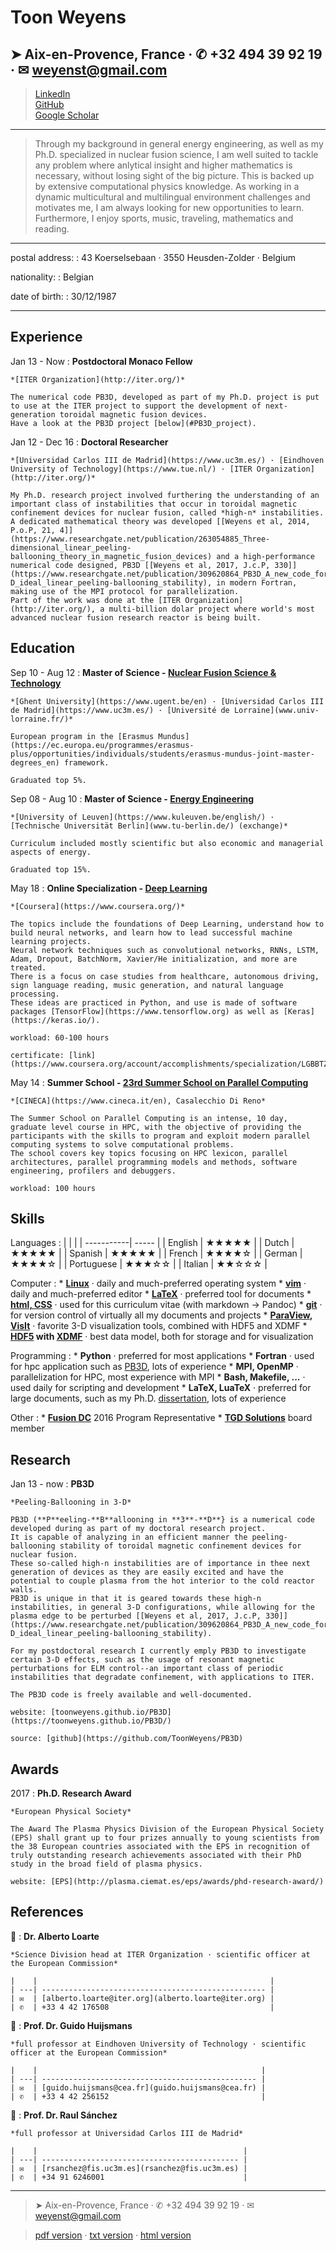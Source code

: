 Toon Weyens
===========

➤ Aix-en-Provence, France · ✆ +32 494 39 92 19 · ✉  <weyenst@gmail.com>
-----------------------------------------------------------------------
> [LinkedIn](https://www.linkedin.com/in/toonweyens/)  
> [GitHub](http://github.com/toonweyens)  
> [Google Scholar](https://scholar.google.com/citations?user=pn68uq0AAAAJ&hl=en&oi=sra)

----

>  Through my background in general energy engineering, as well as my Ph.D. specialized in nuclear fusion science, I am well suited to tackle any problem where anlytical insight and higher mathematics is necessary, without losing sight of the big picture. This is backed up by extensive computational physics knowledge. As working in a dynamic multicultural and multilingual environment challenges and motivates me, I am always looking for new opportunities to learn. Furthermore, I enjoy sports, music, traveling, mathematics and reading.

----

postal address:
:   43 Koerselsebaan · 3550 Heusden-Zolder · Belgium

nationality:
:   Belgian

date of birth:
:   30/12/1987

----

Experience
----------

Jan 13 - Now
:   **Postdoctoral Monaco Fellow**
    
    *[ITER Organization](http://iter.org/)*

    The numerical code PB3D, developed as part of my Ph.D. project is put to use at the ITER project to support the development of next-generation toroidal magnetic fusion devices.
    Have a look at the PB3D project [below](#PB3D_project).

Jan 12 - Dec 16
:   **Doctoral Researcher**
    
    *[Universidad Carlos III de Madrid](https://www.uc3m.es/) · [Eindhoven University of Technology](https://www.tue.nl/) · [ITER Organization](http://iter.org/)*

    My Ph.D. research project involved furthering the understanding of an important class of instabilities that occur in toroidal magnetic confinement devices for nuclear fusion, called *high-n* instabilities. 
    A dedicated mathematical theory was developed [[Weyens et al, 2014, P.o.P, 21, 4]](https://www.researchgate.net/publication/263054885_Three-dimensional_linear_peeling-ballooning_theory_in_magnetic_fusion_devices) and a high-performance numerical code designed, PB3D [[Weyens et al, 2017, J.c.P, 330]](https://www.researchgate.net/publication/309620864_PB3D_A_new_code_for_edge_3-D_ideal_linear_peeling-ballooning_stability), in modern Fortran, making use of the MPI protocol for parallelization. 
    Part of the work was done at the [ITER Organization](http://iter.org/), a multi-billion dolar project where world's most advanced nuclear fusion research reactor is being built.

Education
---------

Sep 10 - Aug 12
:   **Master of Science - [Nuclear Fusion Science & Technology](http://www.em-master-fusion.org/)**
    
    *[Ghent University](https://www.ugent.be/en) · [Universidad Carlos III de Madrid](https://www.uc3m.es/) · [Université de Lorraine](www.univ-lorraine.fr/)*
    
    European program in the [Erasmus Mundus](https://ec.europa.eu/programmes/erasmus-plus/opportunities/individuals/students/erasmus-mundus-joint-master-degrees_en) framework. 
    
    Graduated top 5%.

Sep 08 - Aug 10
:   **Master of Science - [Energy Engineering](http://onderwijsaanbod.kuleuven.be/opleidingen/n/CQ_50268954.htm )**
    
    *[University of Leuven](https://www.kuleuven.be/english/) · [Technische Universität Berlin](www.tu-berlin.de/) (exchange)*

    Curriculum included mostly scientific but also economic and managerial aspects of energy. 
    
    Graduated top 15%.

May 18
:   **Online Specialization - [Deep Learning](https://www.coursera.org/specializations/deep-learning)**
    
    *[Coursera](https://www.coursera.org/)*
    
    The topics include the foundations of Deep Learning, understand how to build neural networks, and learn how to lead successful machine learning projects.
    Neural network techniques such as convolutional networks, RNNs, LSTM, Adam, Dropout, BatchNorm, Xavier/He initialization, and more are treated.
    There is a focus on case studies from healthcare, autonomous driving, sign language reading, music generation, and natural language processing.
    These ideas are practiced in Python, and use is made of software packages [TensorFlow](https://www.tensorflow.org) as well as [Keras](https://keras.io/).
    
    workload: 60-100 hours
    
    certificate: [link](https://www.coursera.org/account/accomplishments/specialization/LGBBTZSV3E3S)

May 14
:   **Summer School - [23rd Summer School on Parallel Computing](http://www.hpc.cineca.it/content/25th-summer-school-parallel-computing)**
    
    *[CINECA](https://www.cineca.it/en), Casalecchio Di Reno*
    
    The Summer School on Parallel Computing is an intense, 10 day, graduate level course in HPC, with the objective of providing the participants with the skills to program and exploit modern parallel computing systems to solve computational problems.
    The school covers key topics focusing on HPC lexicon, parallel architectures, parallel programming models and methods, software engineering, profilers and debuggers.
    
    workload: 100 hours

Skills
-----
Languages
:   |            |       |
    | -----------| ----- |
    | English    | ★★★★★ |
    | Dutch      | ★★★★★ |
    | Spanish    | ★★★★★ |
    | French     | ★★★★☆ |
    | German     | ★★★★☆ |
    | Portuguese | ★★★☆☆ |
    | Italian    | ★★☆☆☆ |

Computer
:   * **[Linux](https://www.linux.org/)** · daily and much-preferred operating system
    * **[vim](https://www.vim.org/)** · daily and much-preferred editor
    * **[LaTeX](https://www.latex-project.org/)** · preferred tool for documents
    * **[html, CSS](https://www.w3.org/standards/webdesign/htmlcss)** · used for this curriculum vitae (with markdown → Pandoc)
    * **[git](https://git-scm.com/)** · for version control of virtually all my documents and projects
    * **[ParaView](https://www.paraview.org/), [VisIt](https://visit.llnl.gov/)** · favorite 3-D visualization tools, combined with HDF5 and XDMF
    * **[HDF5](https://www.hdfgroup.org/HDF5/) with [XDMF](https://xmswiki.com/wiki/XMDF)** · best data model, both for storage and for visualization

Programming
:   * **Python** · preferred for most applications
    * **Fortran** · used for hpc application such as [PB3D](https://toonweyens.github.io/PB3D/), lots of experience
    * **MPI, OpenMP** · parallelization for HPC, most experience with MPI
    * **Bash, Makefile, ...** · used daily for scripting and development
    * **LaTeX, LuaTeX** · preferred for large documents, such as my Ph.D. [dissertation](https://toonweyens.github.io/PB3D/dissertation_TOON_WEYENS.pdf), lots of experience

Other
:   * **[Fusion DC](http://www.em-fusion-dc.org/)** 2016 Program Representative
    * **[TGD Solutions](http://tgdsolutions.net/)** board member


Research
--------
Jan 13 - now
:   <a name="PB3D_project"></a>**PB3D**
    
    *Peeling-Ballooning in 3-D*
    
    PB3D (**P**eeling-**B**allooning in **3**-**D**} is a numerical code developed during as part of my doctoral research project.
    It is capable of analyzing in an efficient manner the peeling-ballooning stability of toroidal magnetic confinement devices for nuclear fusion.
    These so-called high-n instabilities are of importance in thee next generation of devices as they are easily excited and have the potential to couple plasma from the hot interior to the cold reactor walls.
    PB3D is unique in that it is geared towards these high-n instabilities, in general 3-D configurations, while allowing for the plasma edge to be perturbed [[Weyens et al, 2017, J.c.P, 330]](https://www.researchgate.net/publication/309620864_PB3D_A_new_code_for_edge_3-D_ideal_linear_peeling-ballooning_stability).
    
    For my postdoctoral research I currently emply PB3D to investigate certain 3-D effects, such as the usage of resonant magnetic perturbations for ELM control--an important class of periodic instabilities that degradate confinement, with applications to ITER.
    
    The PB3D code is freely available and well-documented.
    
    website: [toonweyens.github.io/PB3D](https://toonweyens.github.io/PB3D/)
    
    source: [github](https://github.com/ToonWeyens/PB3D)


Awards
------
2017
:   **Ph.D. Research Award**
    
    *European Physical Society*
    
    The Award The Plasma Physics Division of the European Physical Society (EPS) shall grant up to four prizes annually to young scientists from the 38 European countries associated with the EPS in recognition of truly outstanding research achievements associated with their PhD study in the broad field of plasma physics. 
    
    website: [EPS](http://plasma.ciemat.es/eps/awards/phd-research-award/)


References
----------
👤
:   **Dr. Alberto Loarte**
    
    *Science Division head at ITER Organization · scientific officer at the European Commission*
    
    |    |                                                    |
    | ---| -------------------------------------------------- |
    | ✉  | [alberto.loarte@iter.org](alberto.loarte@iter.org) |
    | ✆  | +33 4 42 176508                                    |

👤
:   **Prof. Dr. Guido Huijsmans**
    
    *full professor at Eindhoven University of Technology · scientific officer at the European Commission*
    
    |    |                                                  |
    | ---| ------------------------------------------------ |
    | ✉  | [guido.huijsmans@cea.fr](guido.huijsmans@cea.fr) |
    | ✆  | +33 4 42 256152                                  |

👤
:   **Prof. Dr. Raul Sánchez**
    
    *full professor at Universidad Carlos III de Madrid*
    
    |    |                                              |
    | ---| -------------------------------------------- |
    | ✉  | [rsanchez@fis.uc3m.es](rsanchez@fis.uc3m.es) |
    | ✆  | +34 91 6246001                               |

----

> ➤ Aix-en-Provence, France · ✆ +32 494 39 92 19 · ✉  <weyenst@gmail.com>

> [pdf version](https://raw.githubusercontent.com/ToonWeyens/toonweyens.github.io/master/index.pdf) · [txt version](https://raw.githubusercontent.com/ToonWeyens/toonweyens.github.io/master/index.txt) · [html version](https://toonweyens.github.io/)

